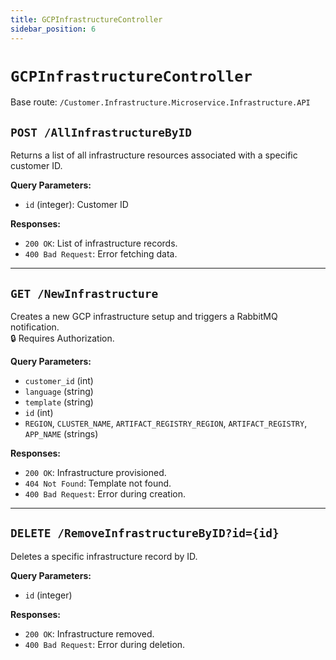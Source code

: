 ```yaml
---
title: GCPInfrastructureController
sidebar_position: 6
---
```


# `GCPInfrastructureController`

Base route: `/Customer.Infrastructure.Microservice.Infrastructure.API`

## `POST /AllInfrastructureByID`

Returns a list of all infrastructure resources associated with a specific customer ID.

**Query Parameters:**
- `id` (integer): Customer ID

**Responses:**
- `200 OK`: List of infrastructure records.
- `400 Bad Request`: Error fetching data.

---

## `GET /NewInfrastructure`

Creates a new GCP infrastructure setup and triggers a RabbitMQ notification.  
🔒 Requires Authorization.

**Query Parameters:**
- `customer_id` (int)
- `language` (string)
- `template` (string)
- `id` (int)
- `REGION`, `CLUSTER_NAME`, `ARTIFACT_REGISTRY_REGION`, `ARTIFACT_REGISTRY`, `APP_NAME` (strings)

**Responses:**
- `200 OK`: Infrastructure provisioned.
- `404 Not Found`: Template not found.
- `400 Bad Request`: Error during creation.

---

## `DELETE /RemoveInfrastructureByID?id={id}`

Deletes a specific infrastructure record by ID.

**Query Parameters:**
- `id` (integer)

**Responses:**
- `200 OK`: Infrastructure removed.
- `400 Bad Request`: Error during deletion.
